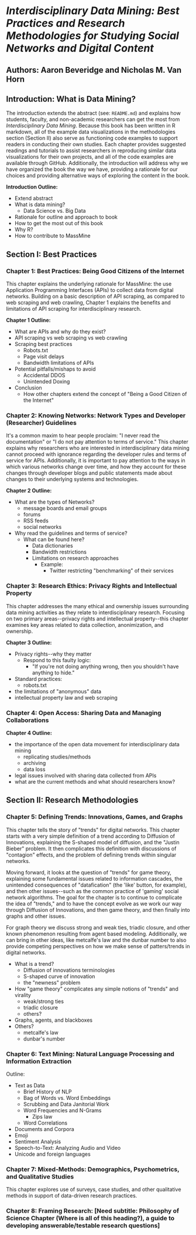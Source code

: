 # *Interdisciplinary Data Mining: Best Practices and Research Methodologies for Studying Social Networks and Digital Content*

## Authors: Aaron Beveridge and Nicholas M. Van Horn

## Introduction: What is Data Mining?
The introduction extends the abstract (see: `README.md`) and explains how students, faculty, and non-academic researchers can get the most from *Interdisciplinary Data Mining*. Because this book has been written in R markdown, all of the example data visualizations in the methodologies section (Section II) also serve as functioning code examples to support readers in conducting their own studies. Each chapter provides suggested readings and tutorials to assist researchers in reproducing similar data visualizations for their own projects, and all of the code examples are available through GitHub. Additionally, the introduction will address why we have organized the book the way we have, providing a rationale for our choices and providing alternative ways of exploring the content in the book.

**Introduction Outline:**
- Extend abstract
- What is data mining?
  - Data Science vs. Big Data
- Rationale for outline and approach to book
- How to get the most out of this book
- Why R?
- How to contribute to MassMine

## Section I: Best Practices
### Chapter 1: Best Practices: Being Good Citizens of the Internet
This chapter explains the underlying rationale for MassMine: the use Application Programming Interfaces (APIs) to collect data from digital networks. Building on a basic description of API scraping, as compared to web scraping and web crawling, Chapter 1 explains the benefits and limitations of API scraping for interdisciplinary research.

**Chapter 1 Outline:**
- What are APIs and why do they exist?
- API scraping vs web scraping vs web crawling
- Scraping best practices
  - Robots.txt
  - Page visit delays
  - Bandwidth limitations of APIs
- Potential pitfalls/mishaps to avoid
  - Accidental DDOS
  - Unintended Doxing
- Conclusion
  - How other chapters extend the concept of "Being a Good Citizen of the Internet"

### Chapter 2: Knowing Networks: Network Types and Developer (Researcher) Guidelines
It's a common maxim to hear people proclaim: "I never read the documentation" or "I do not pay attention to terms of service." This chapter explains why researchers who are interested in interdisciplinary data mining cannot proceed with ignorance regarding the developer rules and terms of service for APIs. Additionally, it is important to pay attention to the ways in which various networks change over time, and how they account for these changes through developer blogs and public statements made about changes to their underlying systems and technologies.

**Chapter 2 Outline:**
- What are the types of Networks?
  - message boards and email groups
  - forums
  - RSS feeds
  - social networks
- Why read the guidelines and terms of service?
  - What can be found here?
    - Data dictionaries
    - Bandwidth restrictions
    - Limitations on research approaches
      - Example:
        - Twitter restricting "benchmarking" of their services

### Chapter 3: Research Ethics: Privacy Rights and Intellectual Property
This chapter addresses the many ethical and ownership issues surrounding data mining activities as they relate to interdisciplinary research. Focusing on two primary areas--privacy rights and intellectual property--this chapter examines key areas related to data collection, anonimization, and ownership.

**Chapter 3 Outline:**
- Privacy rights--why they matter
  - Respond to this faulty logic:
    - "If you're not doing anything wrong, then you shouldn't have anything to hide."
- Standard practices:
  - robots.txt
- the limitations of "anonymous" data
- intellectual property law and web scraping

### Chapter 4: Open Access: Sharing Data and Managing Collaborations


**Chapter 4 Outline:**
- the importance of the open data movement for interdisciplinary data mining
  - replicating studies/methods
  - archiving
  - data loss
- legal issues involved with sharing data collected from APIs
- what are the current methods and what should researchers know?

## Section II: Research Methodologies

### Chapter 5: Defining Trends: Innovations, Games, and Graphs
This chapter tells the story of "trends" for digital networks. This chapter starts with a very simple definition of a trend according to Diffusion of Innovations, explaining the S-shaped model of diffusion, and the "Justin Bieber" problem. It then complicates this definition with discussions of "contagion" effects, and the problem of defining trends within singular networks.

Moving forward, it looks at the question of "trends" for game theory, explaining some fundamental issues related to information cascades, the unintended consequences of "datafication" (the 'like' button, for example), and then other issues--such as the common practice of 'gaming' social network algorithms. The goal for the chapter is to continue to complicate the idea of "trends," and to have the concept evolve as we work our way through Diffusion of Innovations, and then game theory, and then finally into graphs and other issues.

For graph theory we discuss strong and weak ties, triadic closure, and other known phenomenon resulting from agent based modeling. Additionally, we can bring in other ideas, like metcalfe's law and the dunbar number to also provide competing perspectives on how we make sense of patters/trends in digital networks.

- What is a trend?
  - Diffusion of innovations terminologies
  - S-shaped curve of innovation
  - the "newness" problem
- How "game theory" complicates any simple notions of "trends" and virality
  - weak/strong ties
  - triadic closure
  - others?
- Graphs, agents, and blackboxes
- Others?
  - metcalfe's law
  - dunbar's number

### Chapter 6: Text Mining: Natural Language Processing and Information Extraction
Outline:
- Text as Data
  - Brief History of NLP
  - Bag of Words vs. Word Embeddings
  - Scrubbing and Data Janitorial Work
  - Word Frequencies and N-Grams
    - Zips law
  - Word Correlations
- Documents and Corpora
- Emoji
- Sentiment Analysis
- Speech-to-Text: Analyzing Audio and Video
- Unicode and foreign languages

### Chapter 7: Mixed-Methods: Demographics, Psychometrics, and Qualitative Studies
This chapter explores use of surveys, case studies, and other qualitative methods in support of data-driven research practices.

### Chapter 8: Framing Research: [Need subtitle: Philosophy of Science Chapter (Where is all of this heading?), a guide to developing answerable/testable research questions]
